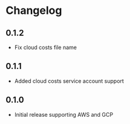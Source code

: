 # Changelog

## 0.1.2
* Fix cloud costs file name

## 0.1.1
* Added cloud costs service account support

## 0.1.0
* Initial release supporting AWS and GCP
